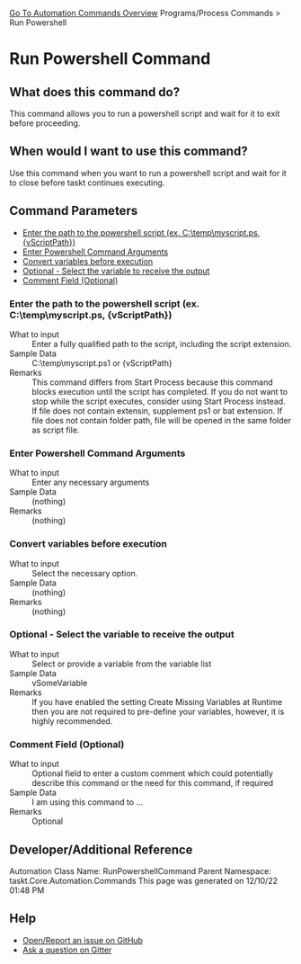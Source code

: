 <!--TITLE: Run Powershell Command -->
<!-- SUBTITLE: a command in the Programs/Process Commands group. -->
[Go To Automation Commands Overview](/automation-commands.md)
Programs/Process Commands &gt; Run Powershell


# Run Powershell Command


## What does this command do?
This command allows you to run a powershell script and wait for it to exit before proceeding.


## When would I want to use this command?
Use this command when you want to run a powershell script and wait for it to close before taskt continues executing.


## Command Parameters
- [Enter the path to the powershell script (ex. C:\temp\myscript.ps, {vScriptPath})](#param_0)
- [Enter Powershell Command Arguments](#param_1)
- [Convert variables before execution](#param_2)
- [Optional - Select the variable to receive the output](#param_3)
- [Comment Field (Optional)](#param_4)


<a id="param_0"></a>
### Enter the path to the powershell script (ex. C:\temp\myscript.ps, {vScriptPath})


<dl>
<dt>What to input</dt><dd>Enter a fully qualified path to the script, including the script extension.</dd>
<dt>Sample Data</dt><dd>C:\temp\myscript.ps1 or {vScriptPath}</dd>
<dt>Remarks</dt><dd>This command differs from Start Process because this command blocks execution until the script has completed. If you do not want to stop while the script executes, consider using Start Process instead.
If file does not contain extensin, supplement ps1 or bat extension.
If file does not contain folder path, file will be opened in the same folder as script file.</dd>
</dl>




<a id="param_1"></a>
### Enter Powershell Command Arguments


<dl>
<dt>What to input</dt><dd>Enter any necessary arguments</dd>
<dt>Sample Data</dt><dd>(nothing)</dd>
<dt>Remarks</dt><dd>(nothing)</dd>
</dl>




<a id="param_2"></a>
### Convert variables before execution


<dl>
<dt>What to input</dt><dd>Select the necessary option.</dd>
<dt>Sample Data</dt><dd>(nothing)</dd>
<dt>Remarks</dt><dd>(nothing)</dd>
</dl>




<a id="param_3"></a>
### Optional - Select the variable to receive the output


<dl>
<dt>What to input</dt><dd>Select or provide a variable from the variable list</dd>
<dt>Sample Data</dt><dd>vSomeVariable</dd>
<dt>Remarks</dt><dd>If you have enabled the setting Create Missing Variables at Runtime then you are not required to pre-define your variables, however, it is highly recommended.</dd>
</dl>




<a id="param_4"></a>
### Comment Field (Optional)


<dl>
<dt>What to input</dt><dd>Optional field to enter a custom comment which could potentially describe this command or the need for this command, if required</dd>
<dt>Sample Data</dt><dd>I am using this command to ...</dd>
<dt>Remarks</dt><dd>Optional</dd>
</dl>




## Developer/Additional Reference
Automation Class Name: RunPowershellCommand
Parent Namespace: taskt.Core.Automation.Commands
This page was generated on 12/10/22 01:48 PM


## Help
- [Open/Report an issue on GitHub](https://github.com/rcktrncn/taskt/issues/new)
- [Ask a question on Gitter](https://gitter.im/taskt-rpa/Lobby)
